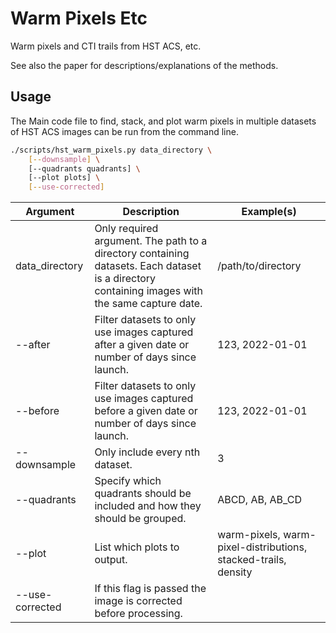 Warm Pixels Etc
===============

Warm pixels and CTI trails from HST ACS, etc.

See also the paper for descriptions/explanations of the methods.

Usage
-----

The Main code file to find, stack, and plot warm pixels in multiple datasets of HST ACS images can be run from the 
command line.

```bash
./scripts/hst_warm_pixels.py data_directory \
    [--downsample] \
    [--quadrants quadrants] \
    [--plot plots] \
    [--use-corrected]
```

|Argument|Description|Example(s)|
|--------|-----------|----------|
|data_directory| Only required argument. The path to a directory containing datasets. Each dataset is a directory containing images with the same capture date.|/path/to/directory|
|--after|Filter datasets to only use images captured after a given date or number of days since launch.|123, 2022-01-01|
|--before|Filter datasets to only use images captured before a given date or number of days since launch.|123, 2022-01-01|
|--downsample|Only include every nth dataset.|3|
|--quadrants|Specify which quadrants should be included and how they should be grouped.|ABCD, AB, AB_CD|
|--plot|List which plots to output.|warm-pixels, warm-pixel-distributions, stacked-trails, density|
|--use-corrected|If this flag is passed the image is corrected before processing.||
